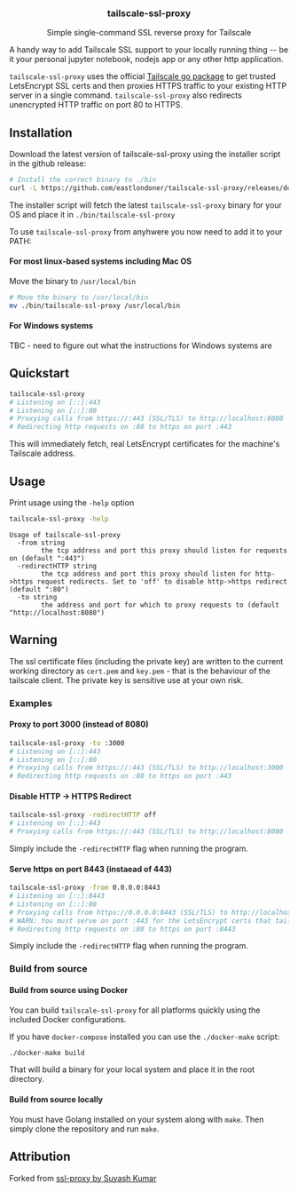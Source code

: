 <p align="center">
  <h3 align="center">tailscale-ssl-proxy</h3>
  <p align="center">Simple single-command SSL reverse proxy for Tailscale<p>
</p>

A handy way to add Tailscale SSL support to your locally running thing -- be it your personal jupyter notebook, nodejs app or any other http application. 

`tailscale-ssl-proxy` uses the official <a href="https://pkg.go.dev/tailscale.com">Tailscale go package</a> to get trusted LetsEncrypt SSL certs and then proxies HTTPS traffic to your existing HTTP server in a single command. `tailscale-ssl-proxy` also redirects unencrypted HTTP traffic on port 80 to HTTPS.

## Installation

Download the latest version of tailscale-ssl-proxy using the installer script in the github release:

```sh
# Install the correct binary to ./bin
curl -L https://github.com/eastlondoner/tailscale-ssl-proxy/releases/download/v0.0.6/install-tailscale-ssl-proxy.sh | sh -s
```

The installer script will fetch the latest `tailscale-ssl-proxy` binary for your OS and place it in `./bin/tailscale-ssl-proxy`

To use `tailscale-ssl-proxy` from anyhwere you now need to add it to your PATH:

#### For most linux-based systems including Mac OS

Move the binary to `/usr/local/bin`

```sh
# Move the binary to /usr/local/bin
mv ./bin/tailscale-ssl-proxy /usr/local/bin
```

#### For Windows systems

TBC - need to figure out what the instructions for Windows systems are

## Quickstart

```sh
tailscale-ssl-proxy
# Listening on [::]:443
# Listening on [::]:80
# Proxying calls from https://:443 (SSL/TLS) to http://localhost:8080
# Redirecting http requests on :80 to https on port :443
```
This will immediately fetch, real LetsEncrypt certificates for the machine's Tailscale address.

## Usage

Print usage using the `-help` option

```sh
tailscale-ssl-proxy -help
```

```
Usage of tailscale-ssl-proxy
  -from string
    	the tcp address and port this proxy should listen for requests on (default ":443")
  -redirectHTTP string
    	the tcp address and port this proxy should listen for http->https request redirects. Set to 'off' to disable http->https redirect (default ":80")
  -to string
    	the address and port for which to proxy requests to (default "http://localhost:8080")
```

## Warning

The ssl certificate files (including the private key) are written to the current working directory as `cert.pem` and `key.pem` - that is the behaviour of the tailscale client. The private key is sensitive use at your own risk.

### Examples

#### Proxy to port 3000 (instead of 8080)

```sh
tailscale-ssl-proxy -to :3000
# Listening on [::]:443
# Listening on [::]:80
# Proxying calls from https://:443 (SSL/TLS) to http://localhost:3000
# Redirecting http requests on :80 to https on port :443
```

#### Disable HTTP -> HTTPS Redirect

```sh
tailscale-ssl-proxy -redirectHTTP off
# Listening on [::]:443
# Proxying calls from https://:443 (SSL/TLS) to http://localhost:8080
```
Simply include the `-redirectHTTP` flag when running the program.

#### Serve https on port 8443 (instaead of 443)

```sh
tailscale-ssl-proxy -from 0.0.0.0:8443
# Listening on [::]:8443
# Listening on [::]:80
# Proxying calls from https://0.0.0.0:8443 (SSL/TLS) to http://localhost:8080
# WARN: You must serve on port :443 for the LetsEncrypt certs that tailscale uses to be valid
# Redirecting http requests on :80 to https on port :8443
```
Simply include the `-redirectHTTP` flag when running the program.

### Build from source 
#### Build from source using Docker
You can build `tailscale-ssl-proxy` for all platforms quickly using the included Docker configurations.

If you have `docker-compose` installed you can use the `./docker-make` script:
```sh
./docker-make build
```
That will build a binary for your local system and place it in the root directory.

#### Build from source locally
You must have Golang installed on your system along with `make`. Then simply clone the repository and run `make`. 

## Attribution
Forked from <a href="https://github.com/suyashkumar/ssl-proxy">ssl-proxy by Suyash Kumar</a>
